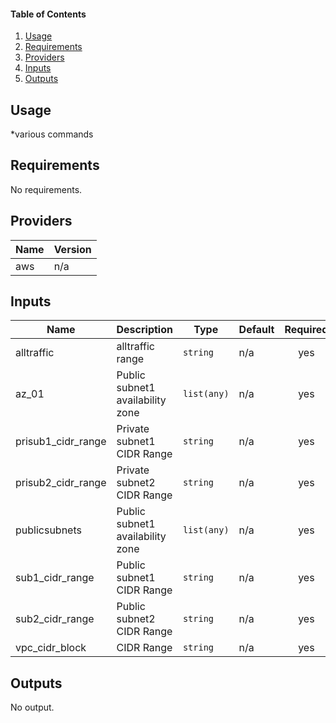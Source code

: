 #### Table of Contents
1. [Usage](#usage)
2. [Requirements](#requirements)
3. [Providers](#Providers)
4. [Inputs](#inputs)
5. [Outputs](#outputs)
## Usage
*various commands
<!-- BEGINNING OF PRE-COMMIT-TERRAFORM DOCS HOOK -->
## Requirements

No requirements.

## Providers

| Name | Version |
|------|---------|
| aws | n/a |

## Inputs

| Name | Description | Type | Default | Required |
|------|-------------|------|---------|:--------:|
| alltraffic | alltraffic range | `string` | n/a | yes |
| az\_01 | Public subnet1 availability zone | `list(any)` | n/a | yes |
| prisub1\_cidr\_range | Private subnet1 CIDR Range | `string` | n/a | yes |
| prisub2\_cidr\_range | Private subnet2 CIDR Range | `string` | n/a | yes |
| publicsubnets | Public subnet1 availability zone | `list(any)` | n/a | yes |
| sub1\_cidr\_range | Public subnet1 CIDR Range | `string` | n/a | yes |
| sub2\_cidr\_range | Public subnet2 CIDR Range | `string` | n/a | yes |
| vpc\_cidr\_block | CIDR Range | `string` | n/a | yes |

## Outputs

No output.

<!-- END OF PRE-COMMIT-TERRAFORM DOCS HOOK -->


















































































































































































































































































































































































